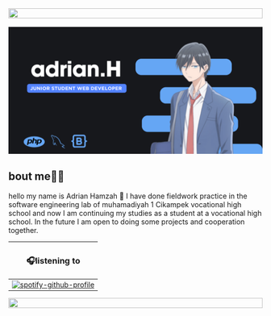 <img src="https://i.imgur.com/dBaSKWF.gif" height="20" width="100%">



![RYANNNHZ Banner Image](adrian.png)


##
<h2>bout me🧑‍🏫</h2>
hello my name is Adrian Hamzah 👋 I have done fieldwork practice in the software engineering lab of muhamadiyah 1 Cikampek vocational high school and now I am continuing my studies as a student at a vocational high school. In the future I am open to doing some projects and cooperation together. 

|<h3>🎧listening to</h3>|
|------------|
|[![spotify-github-profile](https://spotify-github-profile.vercel.app/api/view?uid=31polcjwbcwirp7kxv2yynlsqsfq&cover_image=true&theme=natemoo-re&show_offline=false&background_color=121212&interchange=false&bar_color=53b14f&bar_color_cover=true)](https://github.com/kittinan/spotify-github-profile)           |


<img src="https://i.imgur.com/dBaSKWF.gif" height="20" width="100%">

